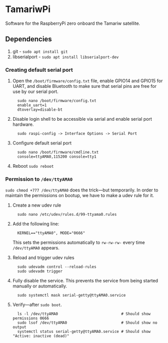 # TamariwPi

Software for the RaspberryPi zero onboard the Tamariw satellite.

## Dependencies

1. git - `sudo apt install git`
2. libserialport - `sudo apt install libserialport-dev`

### Creating default serial port

1. Open the `/boot/firmware/config.txt` file, enable GPIO14 and GPIO15 for UART, and disable Bluetooth to make sure that serial pins are free for use by our serial port.

    ```
      sudo nano /boot/firmware/config.txt
      enable_uart=1
      dtoverlay=disable-bt
    ```

2. Disable login shell to be accessible via serial and enable serial port hardware.

    ```
      sudo raspi-config -> Interface Options -> Serial Port
    ```

3. Configure default serial port

    ```
      sudo nano /boot/firmware/cmdline.txt
      console=ttyAMA0,115200 console=tty1
    ```

4. Reboot `sudo reboot`

### Permission to `/dev/ttyAMA0`

`sudo chmod +777 /dev/ttyAMA0` does the trick&mdash;but temporarily. In order to maintain the permissions on bootup, we have to make a udev rule for it.

1. Create a new udev rule

    ```
      sudo nano /etc/udev/rules.d/99-ttyama0.rules
    ```

2. Add the following line:

    ```
      KERNEL=="ttyAMA0", MODE="0666"
    ```

    This sets the permissions automatically to `rw-rw-rw-` every time `/dev/ttyAMA0` appears.

3. Reload and trigger udev rules

    ```
      sudo udevadm control --reload-rules
      sudo udevadm trigger
    ```

4. Fully disable the service. This prevents the service from being started manually or automatically.

    ```
      sudo systemctl mask serial-getty@ttyAMA0.service
    ```

4. Verify&mdash;after `sudo boot`.

    ```
      ls -l /dev/ttyAMA0                            # Should show permissions 0666
      sudo lsof /dev/ttyAMA0                        # Should show no output
      systemctl status serial-getty@ttyAMA0.service # Should show "Active: inactive (dead)"
    ```
